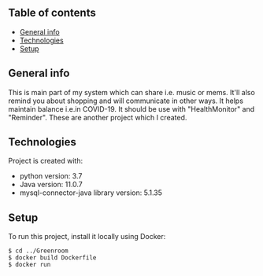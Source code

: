 ## Table of contents
* [General info](#general-info)
* [Technologies](#technologies)
* [Setup](#setup)

## General info
This is main part of my system which can share i.e. music or mems. It'll also remind you about shopping and will communicate in other ways. It helps maintain balance i.e.in COVID-19. It should be
use with "HealthMonitor" and "Reminder". These are another project which I created. 
	
## Technologies
Project is created with:
* python version: 3.7
* Java version: 11.0.7
* mysql-connector-java library version: 5.1.35
	
## Setup
To run this project, install it locally using Docker:

```
$ cd ../Greenroom
$ docker build Dockerfile
$ docker run
```
